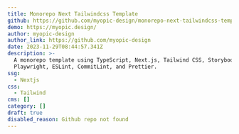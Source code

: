```yaml
---
title: Monorepo Next Tailwindcss Template
github: https://github.com/myopic-design/monorepo-next-tailwindcss-template
demo: https://myopic.design/
author: myopic-design
author_link: https://github.com/myopic-design
date: 2023-11-29T08:44:57.341Z
description: >-
  A monorepo template using TypeScript, Next.js, Tailwind CSS, Storybook, Jest,
  Playwright, ESLint, CommitLint, and Prettier.
ssg:
  - Nextjs
css:
  - Tailwind
cms: []
category: []
draft: true
disabled_reason: Github repo not found
---
```

